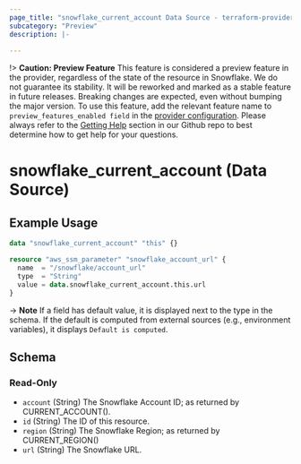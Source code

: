 ```yaml
---
page_title: "snowflake_current_account Data Source - terraform-provider-snowflake"
subcategory: "Preview"
description: |-
  
---
```


!> **Caution: Preview Feature** This feature is considered a preview feature in the provider, regardless of the state of the resource in Snowflake. We do not guarantee its stability. It will be reworked and marked as a stable feature in future releases. Breaking changes are expected, even without bumping the major version. To use this feature, add the relevant feature name to `preview_features_enabled field` in the [provider configuration](https://registry.terraform.io/providers/Snowflake-Labs/snowflake/latest/docs#schema). Please always refer to the [Getting Help](https://github.com/Snowflake-Labs/terraform-provider-snowflake?tab=readme-ov-file#getting-help) section in our Github repo to best determine how to get help for your questions.

# snowflake_current_account (Data Source)



## Example Usage

```terraform
data "snowflake_current_account" "this" {}

resource "aws_ssm_parameter" "snowflake_account_url" {
  name  = "/snowflake/account_url"
  type  = "String"
  value = data.snowflake_current_account.this.url
}
```

-> **Note** If a field has default value, it is displayed next to the type in the schema. If the default is computed from external sources (e.g., environment variables), it displays `Default is computed`.

<!-- schema generated by tfplugindocs -->
## Schema

### Read-Only

- `account` (String) The Snowflake Account ID; as returned by CURRENT_ACCOUNT().
- `id` (String) The ID of this resource.
- `region` (String) The Snowflake Region; as returned by CURRENT_REGION()
- `url` (String) The Snowflake URL.
